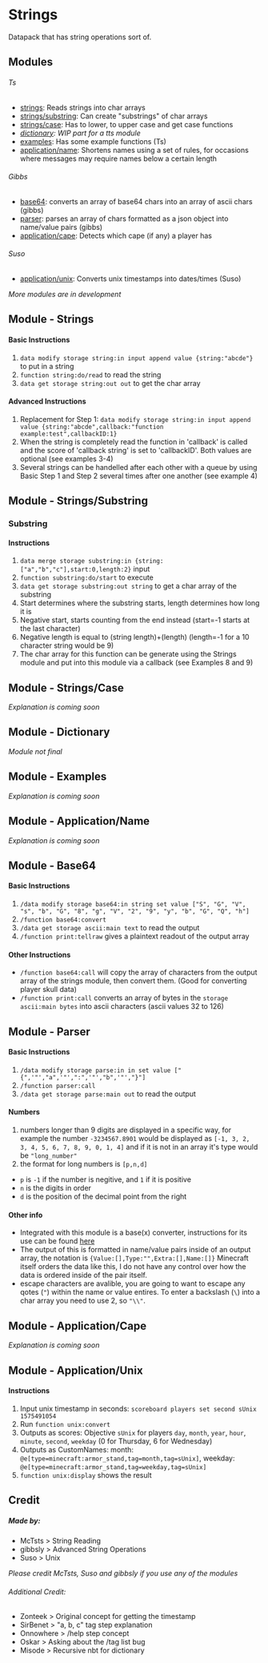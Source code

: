 # Strings
Datapack that has string operations sort of.

## Modules
###### Ts
- [strings](https://github.com/McTsts/Minecraft-String-Utilities/blob/master/README.md#module---strings): Reads strings into char arrays
- [strings/substring](https://github.com/McTsts/Minecraft-String-Utilities/blob/master/README.md#module---stringssubstring): Can create "substrings" of char arrays
- [strings/case](https://github.com/McTsts/Minecraft-String-Utilities/blob/master/README.md#module---stringscase): Has to lower, to upper case and get case functions
- *[dictionary](https://github.com/McTsts/Minecraft-String-Utilities/blob/master/README.md#module---dictionary): WIP part for a tts module*
- [examples](https://github.com/McTsts/Minecraft-String-Utilities/blob/master/README.md#module---examples): Has some example functions (Ts)
- [application/name](https://github.com/McTsts/Minecraft-String-Utilities/blob/master/README.md#module---applicationname): Shortens names using a set of rules, for occasions where messages may require names below a certain length

###### Gibbs
- [base64](https://github.com/McTsts/Minecraft-String-Utilities/blob/master/README.md#module---base64): converts an array of base64 chars into an array of ascii chars (gibbs)
- [parser](https://github.com/McTsts/Minecraft-String-Utilities/blob/master/README.md#module---parser): parses an array of chars formatted as a json object into name/value pairs (gibbs)
- [application/cape](https://github.com/McTsts/Minecraft-String-Utilities/blob/master/README.md#module---applicationcape): Detects which cape (if any) a player has


###### Suso
- [application/unix](https://github.com/McTsts/Minecraft-String-Utilities/blob/master/README.md#module---applicationunix): Converts unix timestamps into dates/times (Suso)

*More modules are in development*

## Module - Strings
#### Basic Instructions
1. `data modify storage string:in input append value {string:"abcde"}` to put in a string
2. `function string:do/read` to read the string
3. `data get storage string:out out` to get the char array

#### Advanced Instructions
1. Replacement for Step 1: `data modify storage string:in input append value {string:"abcde",callback:"function example:test",callbackID:1}`
2. When the string is completely read the function in 'callback' is called and the score of 'callback string' is set to 'callbackID'. Both values are optional (see examples 3-4)
3. Several strings can be handelled after each other with a queue by using Basic Step 1 and Step 2 several times after one another (see example 4)

## Module - Strings/Substring
### Substring
#### Instructions
1. `data merge storage substring:in {string:["a","b","c"],start:0,length:2}` input
2. `function substring:do/start` to execute
3. `data get storage substring:out string` to get a char array of the substring
4. Start determines where the substring starts, length determines how long it is
5. Negative start, starts counting from the end instead (start=-1 starts at the last character)
6. Negative length is equal to (string length)+(length) (length=-1 for a 10 character string would be 9)
7. The char array for this function can be generate using the Strings module and put into this module via a callback (see Examples 8 and 9)

## Module - Strings/Case
*Explanation is coming soon*

## Module - Dictionary
*Module not final*

## Module - Examples
*Explanation is coming soon*

## Module - Application/Name
*Explanation is coming soon*

## Module - Base64
#### Basic Instructions
1. `/data modify storage base64:in string set value ["S", "G", "V", "s", "b", "G", "8", "g", "V", "2", "9", "y", "b", "G", "Q", "h"]`
2. `/function base64:convert`
3. `/data get storage ascii:main text` to read the output
3. `/function print:tellraw` gives a plaintext readout of the output array

#### Other Instructions
- `/function base64:call` will copy the array of characters from the output array of the strings module, then convert them. (Good for converting player skull data)
- `/function print:call` converts an array of bytes in the `storage ascii:main bytes` into ascii characters (ascii values 32 to 126)

## Module - Parser
#### Basic Instructions
1. `/data modify storage parse:in in set value ["{",'"',"a",'"',":",'"',"b",'"',"}"]`
2. `/function parser:call`
3. `/data get storage parse:main out` to read the output

#### Numbers
1. numbers longer than 9 digits are displayed in a specific way, for example the number `-3234567.8901` would be displayed as `[-1, 3, 2, 3, 4, 5, 6, 7, 8, 9, 0, 1, 4]` and if it is not in an array it's type would be `"long_number"`
2. the format for long numbers is `[p,n,d]` 
- `p` is `-1` if the number is negitive, and `1` if it is positive
- `n` is the digits in order
- `d` is the position of the decimal point from the right

#### Other info
- Integrated with this module is a base(x) converter, instructions for its use can be found [here](https://github.com/gibbsly/fantastic-palm-tree)
- The output of this is formatted in name/value pairs inside of an output array, the notation is `{Value:[],Type:"",Extra:[],Name:[]}` Minecraft itself orders the data like this, I do not have any control over how the data is ordered inside of the pair itself.
- escape characters are avalible, you are going to want to escape any qotes (`"`) within the name or value entires. To enter a backslash (`\`) into a char array you need to use 2, so `"\\"`.

## Module - Application/Cape
*Explanation is coming soon*

## Module - Application/Unix
#### Instructions
1. Input unix timestamp in seconds: `scoreboard players set second sUnix 1575491054`
2. Run `function unix:convert`
3. Outputs as scores: Objective `sUnix` for players `day`, `month`, `year`, `hour`, `minute`, `second`, `weekday` (0 for Thursday, 6 for Wednesday)
4. Outputs as CustomNames: month: `@e[type=minecraft:armor_stand,tag=month,tag=sUnix]`, weekday: `@e[type=minecraft:armor_stand,tag=weekday,tag=sUnix]`
5. `function unix:display` shows the result

## Credit

##### Made by:

- McTsts > String Reading
- gibbsly > Advanced String Operations
- Suso > Unix

*Please credit McTsts, Suso and gibbsly if you use any of the modules*

###### Additional Credit:

- Zonteek > Original concept for getting the timestamp
- SirBenet > "a, b, c" tag step explanation
- Onnowhere > /help step concept
- Oskar > Asking about the /tag list bug
- Misode > Recursive nbt for dictionary 



